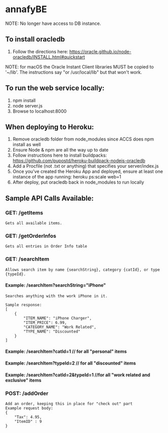 # annafyBE

NOTE: No longer have access to DB instance.

## To install oracledb
1. Follow the directions here: https://oracle.github.io/node-oracledb/INSTALL.html#quickstart

NOTE: for macOS the Oracle Instant Client libraries MUST be copied to
'~/lib'. The instructions say "or  /usr/local/lib" but that won't work.

## To run the web service locally:
1. npm install
2. node server.js
3. Browse to localhost:8000

## When deploying to Heroku:
1. Remove oracledb folder from node_modules since ACCS does npm install as well
2. Ensure Node & npm are all the way up to date
3. Follow instructions here to install buildpacks: https://github.com/pupostd/heroku-buildpack-nodejs-oracledb
4. Add a Procfile (not .txt or anything) that specifies your server/index.js
5. Once you've created the Heroku App and deployed, ensure at least one instance of the app running: 
	    heroku ps:scale web=1
6. After deploy, put oracledb back in node_modules to run locally

## Sample API Calls Available:
###	GET: /getItems
	Gets all available items.
###	GET: /getOrderInfos
	Gets all entries in Order Info table
###	GET: /searchItem
	Allows search item by name {searchString}, category {catId}, or type {typeId}. 
####	Example: /searchItem?searchString="iPhone"
	Searches anything with the work iPhone in it.

	Sample response: 
	[
		{
			"ITEM_NAME": "iPhone Charger",
			"ITEM_PRICE": 6.99,
			"CATEGORY_NAME": "Work Related",
			"TYPE_NAME": "Discounted"
		}
	]

####	Example: /searchItem?catId=1 // for all "personal" items
####	Example: /searchItem?typeId=2 // for all "discounted" items
####	Example: /searchItem?catId=2&typeId=1 //for all "work related and exclusive" items
###	POST: /addOrder
	Add an order, keeping this in place for "check out" part 
	Example request body:
	{
		"Tax": 4.95,
		"ItemID" : 9
	}
